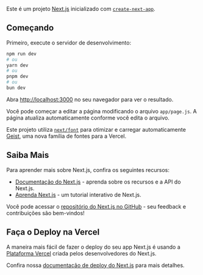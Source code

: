 Este é um projeto [Next.js](https://nextjs.org) inicializado com [`create-next-app`](https://github.com/vercel/next.js/tree/canary/packages/create-next-app).

## Começando

Primeiro, execute o servidor de desenvolvimento:

```bash
npm run dev
# ou
yarn dev
# ou
pnpm dev
# ou
bun dev
````

Abra [http://localhost:3000](http://localhost:3000) no seu navegador para ver o resultado.

Você pode começar a editar a página modificando o arquivo `app/page.js`. A página atualiza automaticamente conforme você edita o arquivo.

Este projeto utiliza [`next/font`](https://nextjs.org/docs/app/building-your-application/optimizing/fonts) para otimizar e carregar automaticamente [Geist](https://vercel.com/font), uma nova família de fontes para a Vercel.

## Saiba Mais

Para aprender mais sobre Next.js, confira os seguintes recursos:

- [Documentação do Next.js](https://nextjs.org/docs) - aprenda sobre os recursos e a API do Next.js.
- [Aprenda Next.js](https://nextjs.org/learn) - um tutorial interativo de Next.js.

Você pode acessar o [repositório do Next.js no GitHub](https://github.com/vercel/next.js) - seu feedback e contribuições são bem-vindos!

## Faça o Deploy na Vercel

A maneira mais fácil de fazer o deploy do seu app Next.js é usando a [Plataforma Vercel](https://vercel.com/new?utm_medium=default-template&filter=next.js&utm_source=create-next-app&utm_campaign=create-next-app-readme) criada pelos desenvolvedores do Next.js.

Confira nossa [documentação de deploy do Next.js](https://nextjs.org/docs/app/building-your-application/deploying) para mais detalhes.
